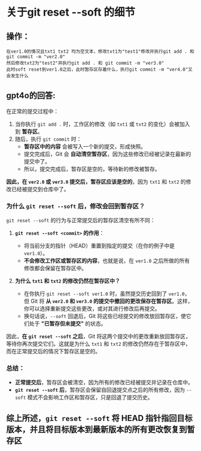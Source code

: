 # 关于git reset --soft 的细节

## 操作：

```
在ver1.0的情况且txt1 txt2 均为空文本，修改txt1为"test1"修改并执行git add . 和 git commit -m "ver2.0"
然后修改txt2为"test2"并执行git add . 和 git commit -m "ver3.0"
此时soft reset到ver1.0之后，此时暂存区存着什么，执行git commit -m "ver4.0"又会发生什么
```

## gpt4o的回答:

在正常的提交过程中：

1. 当你执行 `git add .` 时，工作区的修改（如 `txt1` 或 `txt2` 的变化）会被加入到 **暂存区**。
2. 随后，执行 `git commit` 时：
   - **暂存区中的内容** 会被写入一个新的提交，形成快照。
   - 提交完成后，Git 会 **自动清空暂存区**，因为这些修改已经被记录在最新的提交中了。
   - 所以，提交完成后，暂存区是空的，等待新的修改被暂存。

**因此，在 `ver2.0` 或 `ver3.0` 提交后，暂存区应该是空的**，因为 `txt1` 和 `txt2` 的修改已经被提交到仓库中了。

### 为什么 `git reset --soft` 后，修改会回到暂存区？

`git reset --soft` 的行为与正常提交后的暂存区清空有所不同：

1. **`git reset --soft <commit>` 的作用**：
   - 将当前分支的指针（HEAD）重置到指定的提交（在你的例子中是 `ver1.0`）。
   - **不会修改工作区或暂存区的内容**，也就是说，在 `ver1.0` 之后所做的所有修改都会保留在暂存区中。

2. **为什么 `txt1` 和 `txt2` 的修改仍然在暂存区中？**
   - 在你执行 `git reset --soft ver1.0` 时，虽然提交历史回到了 `ver1.0`，但 Git 将 **从 `ver2.0` 和 `ver3.0` 的提交中撤回的更改保存在暂存区**。这样，你可以选择重新提交这些更改，或对其进行修改后再提交。
   - 换句话说，`--soft` 回退后，Git 将这些已经提交的修改放回暂存区，使它们处于 **"已暂存但未提交"** 的状态。

因此，**在 `git reset --soft` 之后**，Git 将这两个提交中的更改重新放回暂存区，等待你再次提交它们。这就是为什么 `txt1` 和 `txt2` 的修改仍然存在于暂存区中，而在正常提交后的情况下暂存区是空的。

### 总结：
- **正常提交后**，暂存区会被清空，因为所有的修改已经被提交并记录在仓库中。
- **`git reset --soft` 后**，暂存区会保留自回退提交点之后的所有修改，因为 `--soft` 模式不会影响工作区和暂存区，只是回退了提交历史。

## 综上所述，**`git reset --soft`** 将 **HEAD 指针指回目标版本**，并且将目标版本到最新版本的所有更改恢复到暂存区

